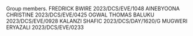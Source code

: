 Group members.
FREDRICK BWIRE             2023/DCS/EVE/1048
AINEBYOONA CHRISTINE       2023/DCS/EVE/0425
OGWAL THOMAS BALUKU        2023/DCS/EVE/0928
KALANZI SHAFIC             2023/DCS/DAY/1620/G 
MUGWERI ERYAZALI           2023/DCS/EVE/0233

